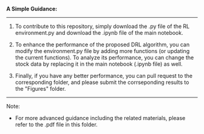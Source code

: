 **A Simple Guidance:**
___
1. To contribute to this repository, simply download the .py file of the RL environment.py and download the .ipynb file of the main notebook.

2. To enhance the performance of the proposed DRL algorithm, you can  modify the environment.py file by adding more functions (or updating the current functions). To analyze its performance, you can change the stock data by replacing it in the main notebook (.ipynb file) as well.

3. Finally, if you have any better performance, you can pull request to the corresponding folder, and please submit the corrseponding results to the "Figures" folder.
___
Note:
* For more advanced guidance including the related materials, please refer to the .pdf file in this folder.
